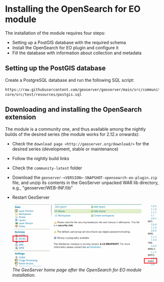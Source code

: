 # Installing the OpenSearch for EO module

The installation of the module requires four steps:

-   Setting up a PostGIS database with the required schema
-   Install the OpenSearch for EO plugin and configure it
-   Fill the database with information about collection and metadata

## Setting up the PostGIS database

Create a PostgreSQL database and run the following SQL script:

    https://raw.githubusercontent.com/geoserver/geoserver/main/src/community/oseo/oseo-core/src/test/resources/postgis.sql

## Downloading and installing the OpenSearch extension

The module is a community one, and thus available among the nightly builds of the desired series (the module works for 2.12.x onwards):

-   Check the ``download page <http://geoserver.org/download/>`` for the desired series (development, stable or maintenance)

-   Follow the nightly build links

-   Check the `community-latest` folder

-   Download the `geoserver-<VERSION>-SNAPSHOT-opensearch-eo-plugin.zip` file, and unzip its contents in the GeoServer unpacked WAR lib directory, e.g., "geoserver/WEB-INF/lib"

-   Restart GeoServer

    ![](images/admin.png)
    *The GeoServer home page after the OpenSearch for EO module installation.*
